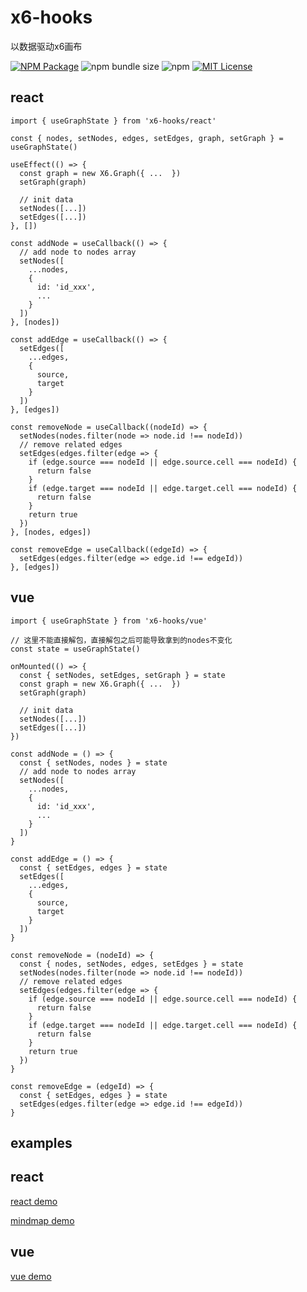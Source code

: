 # x6-hooks

以数据驱动x6画布

<a href="https://www.npmjs.com/package/x6-hooks"><img alt="NPM Package" src="https://img.shields.io/npm/v/x6-hooks.svg?style=flat-square"></a>
![npm bundle size](https://img.shields.io/bundlephobia/minzip/x6-hooks?style=flat-square)
![npm](https://img.shields.io/npm/dm/x6-hooks?style=flat-square)
<a href="/LICENSE"><img src="https://img.shields.io/github/license/lloydzhou/x6-hooks?style=flat-square" alt="MIT License"></a>


## react

```
import { useGraphState } from 'x6-hooks/react'

const { nodes, setNodes, edges, setEdges, graph, setGraph } = useGraphState()

useEffect(() => {
  const graph = new X6.Graph({ ...  })
  setGraph(graph)

  // init data
  setNodes([...])
  setEdges([...])
}, [])

const addNode = useCallback(() => {
  // add node to nodes array
  setNodes([
    ...nodes,
    {
      id: 'id_xxx',
      ...
    }
  ])
}, [nodes])

const addEdge = useCallback(() => {
  setEdges([
    ...edges,
    {
      source,
      target
    }
  ])
}, [edges])

const removeNode = useCallback((nodeId) => {
  setNodes(nodes.filter(node => node.id !== nodeId))
  // remove related edges
  setEdges(edges.filter(edge => {
    if (edge.source === nodeId || edge.source.cell === nodeId) {
      return false
    }
    if (edge.target === nodeId || edge.target.cell === nodeId) {
      return false
    }
    return true
  })
}, [nodes, edges])

const removeEdge = useCallback((edgeId) => {
  setEdges(edges.filter(edge => edge.id !== edgeId))
}, [edges])

```

## vue

```
import { useGraphState } from 'x6-hooks/vue'

// 这里不能直接解包，直接解包之后可能导致拿到的nodes不变化
const state = useGraphState()

onMounted(() => {
  const { setNodes, setEdges, setGraph } = state
  const graph = new X6.Graph({ ...  })
  setGraph(graph)

  // init data
  setNodes([...])
  setEdges([...])
})

const addNode = () => {
  const { setNodes, nodes } = state
  // add node to nodes array
  setNodes([
    ...nodes,
    {
      id: 'id_xxx',
      ...
    }
  ])
}

const addEdge = () => {
  const { setEdges, edges } = state
  setEdges([
    ...edges,
    {
      source,
      target
    }
  ])
}

const removeNode = (nodeId) => {
  const { nodes, setNodes, edges, setEdges } = state
  setNodes(nodes.filter(node => node.id !== nodeId))
  // remove related edges
  setEdges(edges.filter(edge => {
    if (edge.source === nodeId || edge.source.cell === nodeId) {
      return false
    }
    if (edge.target === nodeId || edge.target.cell === nodeId) {
      return false
    }
    return true
  })
}

const removeEdge = (edgeId) => {
  const { setEdges, edges } = state
  setEdges(edges.filter(edge => edge.id !== edgeId))
}

```

## examples

## react
[react demo](https://codesandbox.io/s/antv-x6-react-graph-demo-6ere13)

[mindmap demo](https://codesandbox.io/s/x6-hooks-react-mindmap-demo-2t6954?file=/src/App.js)

## vue
[vue demo](https://codesandbox.io/s/x6-hooks-vue-demo-j19slj)


